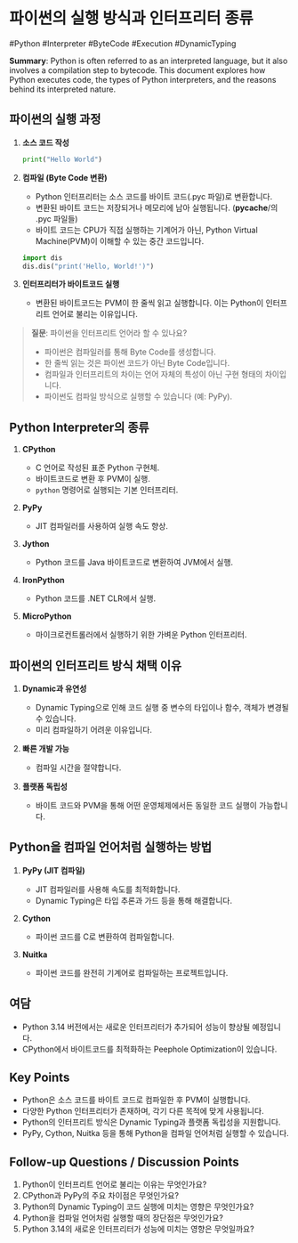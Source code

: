 # 파이썬의 실행 방식과 인터프리터 종류
#Python #Interpreter #ByteCode #Execution #DynamicTyping

**Summary**: Python is often referred to as an interpreted language, but it also involves a compilation step to bytecode. This document explores how Python executes code, the types of Python interpreters, and the reasons behind its interpreted nature.

## 파이썬의 실행 과정

1. **소스 코드 작성**
   ```python
   print("Hello World")
   ```

2. **컴파일 (Byte Code 변환)**
   - Python 인터프리터는 소스 코드를 바이트 코드(.pyc 파일)로 변환합니다.
   - 변환된 바이트 코드는 저장되거나 메모리에 남아 실행됩니다. (__pycache__/의 .pyc 파일들)
   - 바이트 코드는 CPU가 직접 실행하는 기계어가 아닌, Python Virtual Machine(PVM)이 이해할 수 있는 중간 코드입니다.

   ```python
   import dis
   dis.dis("print('Hello, World!')")
   ```

3. **인터프리터가 바이트코드 실행**
   - 변환된 바이트코드는 PVM이 한 줄씩 읽고 실행합니다. 이는 Python이 인터프리트 언어로 불리는 이유입니다.

> **질문**: 파이썬을 인터프리트 언어라 할 수 있나요?
> - 파이썬은 컴파일러를 통해 Byte Code를 생성합니다.
> - 한 줄씩 읽는 것은 파이썬 코드가 아닌 Byte Code입니다.
> - 컴파일과 인터프리트의 차이는 언어 자체의 특성이 아닌 구현 형태의 차이입니다.
> - 파이썬도 컴파일 방식으로 실행할 수 있습니다 (예: PyPy).

## Python Interpreter의 종류

1. **CPython**
   - C 언어로 작성된 표준 Python 구현체.
   - 바이트코드로 변환 후 PVM이 실행.
   - `python` 명령어로 실행되는 기본 인터프리터.

2. **PyPy**
   - JIT 컴파일러를 사용하여 실행 속도 향상.

3. **Jython**
   - Python 코드를 Java 바이트코드로 변환하여 JVM에서 실행.

4. **IronPython**
   - Python 코드를 .NET CLR에서 실행.

5. **MicroPython**
   - 마이크로컨트롤러에서 실행하기 위한 가벼운 Python 인터프리터.

## 파이썬의 인터프리트 방식 채택 이유

1. **Dynamic과 유연성**
   - Dynamic Typing으로 인해 코드 실행 중 변수의 타입이나 함수, 객체가 변경될 수 있습니다.
   - 미리 컴파일하기 어려운 이유입니다.

2. **빠른 개발 가능**
   - 컴파일 시간을 절약합니다.

3. **플랫폼 독립성**
   - 바이트 코드와 PVM을 통해 어떤 운영체제에서든 동일한 코드 실행이 가능합니다.

## Python을 컴파일 언어처럼 실행하는 방법

1. **PyPy (JIT 컴파일)**
   - JIT 컴파일러를 사용해 속도를 최적화합니다.
   - Dynamic Typing은 타입 추론과 가드 등을 통해 해결합니다.

2. **Cython**
   - 파이썬 코드를 C로 변환하여 컴파일합니다.

3. **Nuitka**
   - 파이썬 코드를 완전히 기계어로 컴파일하는 프로젝트입니다.

## 여담

- Python 3.14 버전에서는 새로운 인터프리터가 추가되어 성능이 향상될 예정입니다.
- CPython에서 바이트코드를 최적화하는 Peephole Optimization이 있습니다.

## Key Points

- Python은 소스 코드를 바이트 코드로 컴파일한 후 PVM이 실행합니다.
- 다양한 Python 인터프리터가 존재하며, 각기 다른 목적에 맞게 사용됩니다.
- Python의 인터프리트 방식은 Dynamic Typing과 플랫폼 독립성을 지원합니다.
- PyPy, Cython, Nuitka 등을 통해 Python을 컴파일 언어처럼 실행할 수 있습니다.

## Follow-up Questions / Discussion Points

1. Python이 인터프리트 언어로 불리는 이유는 무엇인가요?
2. CPython과 PyPy의 주요 차이점은 무엇인가요?
3. Python의 Dynamic Typing이 코드 실행에 미치는 영향은 무엇인가요?
4. Python을 컴파일 언어처럼 실행할 때의 장단점은 무엇인가요?
5. Python 3.14의 새로운 인터프리터가 성능에 미치는 영향은 무엇일까요?